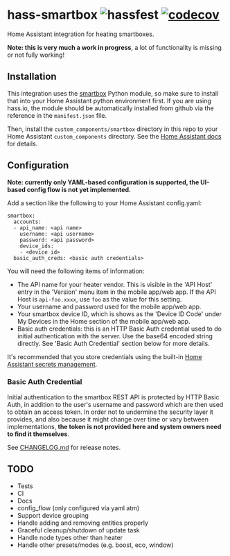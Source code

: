 # hass-smartbox ![hassfest](https://github.com/graham33/hass-smartbox/workflows/Validate%20with%20hassfest/badge.svg) [![codecov](https://codecov.io/gh/graham33/hass-smartbox/branch/main/graph/badge.svg?token=F3VFCU9WPA)](https://codecov.io/gh/graham33/hass-smartbox)
Home Assistant integration for heating smartboxes.


**Note: this is very much a work in progress**, a lot of functionality is
missing or not fully working!

## Installation
This integration uses the [smartbox] Python module, so make sure to install that
into your Home Assistant python environment first. If you are using hass.io, the
module should be automatically installed from github via the reference in the
`manifest.json` file.

Then, install the `custom_components/smartbox` directory in this repo to your
Home Assistant `custom_components` directory. See the [Home Assistant docs] for
details.

## Configuration
**Note: currently only YAML-based configuration is supported, the UI-based
config flow is not yet implemented.**

Add a section like the following to your Home Assistant config.yaml:

```
smartbox:
  accounts:
  - api_name: <api name>
    username: <api username>
    password: <api password>
    device_ids:
    - <device id>
  basic_auth_creds: <basic auth credentials>
```

You will need the following items of information:
* The API name for your heater vendor. This is visible in the 'API Host' entry
  in the 'Version' menu item in the mobile app/web app. If the API Host is
  `api-foo.xxxx`, use `foo` as the value for this setting.
* Your username and password used for the mobile app/web app.
* Your smartbox device ID, which is shows as the 'Device ID Code' under My
  Devices in the Home section of the mobile app/web app.
* Basic auth credentials: this is an HTTP Basic Auth credential used to do
  initial authentication with the server. Use the base64 encoded string
  directly. See 'Basic Auth Credential' section below for more details.

It's recommended that you store credentials using the built-in [Home Assistant
secrets management].

### Basic Auth Credential
Initial authentication to the smartbox REST API is protected by HTTP Basic Auth,
in addition to the user's username and password which are then used to obtain an
access token. In order not to undermine the security layer it provides, and also
because it might change over time or vary between implementations, **the token
is not provided here and system owners need to find it themselves**.

See [CHANGELOG.md](./CHANGELOG.md) for release notes.

## TODO
* Tests
* CI
* Docs
* config_flow (only configured via yaml atm)
* Support device grouping
* Handle adding and removing entities properly
* Graceful cleanup/shutdown of update task
* Handle node types other than heater
* Handle other presets/modes (e.g. boost, eco, window)

[Home Assistant docs]: https://developers.home-assistant.io/docs/creating_integration_file_structure
[Home Assistant secrets management]: https://www.home-assistant.io/docs/configuration/secrets/
[smartbox]: https://github.com/graham33/smartbox
